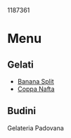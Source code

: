 1187361

# Menu

## Gelati
- [Banana Split](./gelati/banana_split.md)
- [Coppa Nafta](./gelati/coppa_nafta.md)

## Budini

Gelateria Padovana

